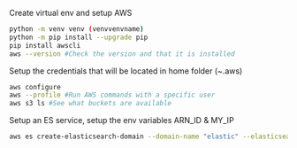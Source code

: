 Create virtual env and setup AWS

```sh
python -m venv venv (venvvenvname)
python -m pip install --upgrade pip
pip install awscli
aws --version #Check the version and that it is installed 
```

Setup the credentials that will be located in home folder (~.aws)
```sh
aws configure
aws --profile #Run AWS commands with a specific user
aws s3 ls #See what buckets are available
```


Setup an ES service, setup the env variables ARN_ID & MY_IP
```sh
aws es create-elasticsearch-domain --domain-name "elastic" --elasticsearch-version "6.0" --elasticsearch-cluster-config InstanceType="t2.small.elasticsearch",InstanceCount=1,DedicatedMasterEnabled=false,ZoneAwarenessEnabled=false --ebs-options EBSEnabled=true,VolumeType="gp2",VolumeSize=10 --access-policies "{\"Version\":\"2012-10-17\",\"Statement\":[{\"Effect\":\"Allow\",\"Principal\":{\"AWS\":\"arn:aws:iam::"$AWS_ARN_ID":root\"},\"Action\":\"es:*\",\"Resource\":\"arn:aws:es:us-east-1:"$AWS_ARN_ID":domain/elastic/*\"},{\"Sid\":\"\",\"Effect\":\"Allow\",\"Principal\":{\"AWS\":\"*\"},\"Action\":\"es:*\",\"Resource\":\"arn:aws:es:us-east-1:"$AWS_ARN_ID":domain/elastic/*\",\"Condition\":{\"IpAddress\":{\"aws:SourceIp\":[\""$MY_IP_ADDRESS"\"]}}}]}"

```

